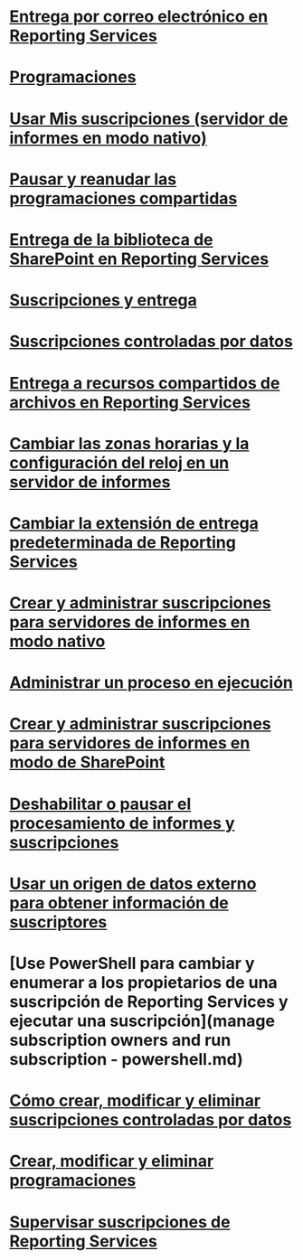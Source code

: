 # [Entrega por correo electrónico en Reporting Services](e-mail-delivery-in-reporting-services.md)
# [Programaciones](schedules.md)
# [Usar Mis suscripciones (servidor de informes en modo nativo)](use-my-subscriptions-native-mode-report-server.md)
# [Pausar y reanudar las programaciones compartidas](pause-and-resume-shared-schedules.md)
# [Entrega de la biblioteca de SharePoint en Reporting Services](sharepoint-library-delivery-in-reporting-services.md)
# [Suscripciones y entrega](subscriptions-and-delivery-reporting-services.md)
# [Suscripciones controladas por datos](data-driven-subscriptions.md)
# [Entrega a recursos compartidos de archivos en Reporting Services](file-share-delivery-in-reporting-services.md)
# [Cambiar las zonas horarias y la configuración del reloj en un servidor de informes](change-time-zones-and-clock-settings-on-a-report-server.md)
# [Cambiar la extensión de entrega predeterminada de Reporting Services](change-the-default-reporting-services-delivery-extension.md)
# [Crear y administrar suscripciones para servidores de informes en modo nativo](create-and-manage-subscriptions-for-native-mode-report-servers.md)
# [Administrar un proceso en ejecución](manage-a-running-process.md)
# [Crear y administrar suscripciones para servidores de informes en modo de SharePoint](create-and-manage-subscriptions-for-sharepoint-mode-report-servers.md)
# [Deshabilitar o pausar el procesamiento de informes y suscripciones](disable-or-pause-report-and-subscription-processing.md)
# [Usar un origen de datos externo para obtener información de suscriptores](use-an-external-data-source-for-subscriber-data-data-driven-subscription.md)
# [Use PowerShell para cambiar y enumerar a los propietarios de una suscripción de Reporting Services y ejecutar una suscripción](manage subscription owners and run subscription - powershell.md)
# [Cómo crear, modificar y eliminar suscripciones controladas por datos](create-modify-and-delete-data-driven-subscriptions.md)
# [Crear, modificar y eliminar programaciones](create-modify-and-delete-schedules.md)
# [Supervisar suscripciones de Reporting Services](monitor-reporting-services-subscriptions.md)
